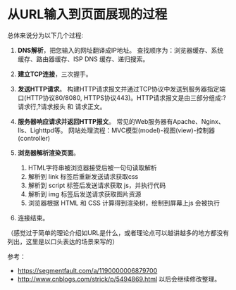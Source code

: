 ﻿# 从URL输入到页面展现的过程

总体来说分为以下几个过程:

1. **DNS解析**，把您输入的网址翻译成IP地址。
    查找顺序为：浏览器缓存、系统缓存、路由器缓存、ISP DNS 缓存、递归搜索。
    
2. **建立TCP连接**，三次握手。

3. **发送HTTP请求**。
    构建HTTP请求报文并通过TCP协议中发送到服务器指定端口(HTTP协议80/8080, HTTPS协议443)。HTTP请求报文是由三部分组成:?请求行,?请求报头 和 请求正文。
    
4. **服务器响应请求并返回HTTP报文**。
    常见的Web服务器有Apache、Nginx、lls、Lighttpd等。
    网站处理流程：MVC模型(model)-视图(view)-控制器(controller)
    
5. **浏览器解析渲染页面**。
   1. HTML字符串被浏览器接受后被一句句读取解析
   2. 解析到 link 标签后重新发送请求获取css
   3. 解析到 script 标签后发送请求获取 js，并执行代码
   4. 解析到 img 标签后发送请求获取图片资源
   5. 浏览器根据 HTML 和 CSS 计算得到渲染树，绘制到屏幕上js 会被执行
   
6. 连接结束。

（感觉过于简单的理论介绍如URL是什么，或者理论点可以越讲越多的地方都没有列出，这里是以口头表达的场景来写的）

参考：
- https://segmentfault.com/a/1190000006879700
- http://www.cnblogs.com/strick/p/5494869.html
以后会继续修改整理。

